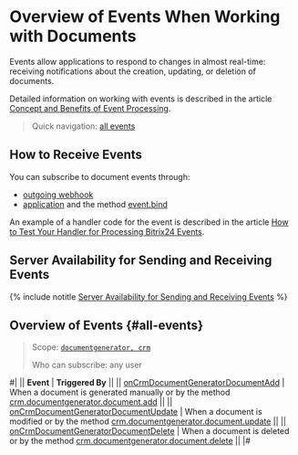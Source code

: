 # Overview of Events When Working with Documents

Events allow applications to respond to changes in almost real-time: receiving notifications about the creation, updating, or deletion of documents.

Detailed information on working with events is described in the article [Concept and Benefits of Event Processing](../../../../events/index.md).

> Quick navigation: [all events](#all-events)

## How to Receive Events

You can subscribe to document events through:

- [outgoing webhook](../../../../../local-integrations/local-webhooks.md)
- [application](../../../../../settings/app-installation/index.md) and the method [event.bind](../../../../events/event-bind.md)

An example of a handler code for the event is described in the article [How to Test Your Handler for Processing Bitrix24 Events](../../../../events/test-handler.md).

## Server Availability for Sending and Receiving Events

{% include notitle [Server Availability for Sending and Receiving Events](../../../../../_includes/events-index.md) %}

## Overview of Events {#all-events}

> Scope: [`documentgenerator, crm`](../../../../scopes/permissions.md)
>
> Who can subscribe: any user

#|
|| **Event** | **Triggered By** ||
|| [onCrmDocumentGeneratorDocumentAdd](./on-crm-document-generator-document-add.md) | When a document is generated manually or by the method [crm.documentgenerator.document.add](../crm-document-generator-document-add.md) ||
|| [onCrmDocumentGeneratorDocumentUpdate](./on-crm-document-generator-document-update.md) | When a document is modified or by the method [crm.documentgenerator.document.update](../crm-document-generator-document-update.md) ||
|| [onCrmDocumentGeneratorDocumentDelete](./on-crm-document-generator-document-delete.md) | When a document is deleted or by the method [crm.documentgenerator.document.delete](../crm-document-generator-document-delete.md) ||
|#
